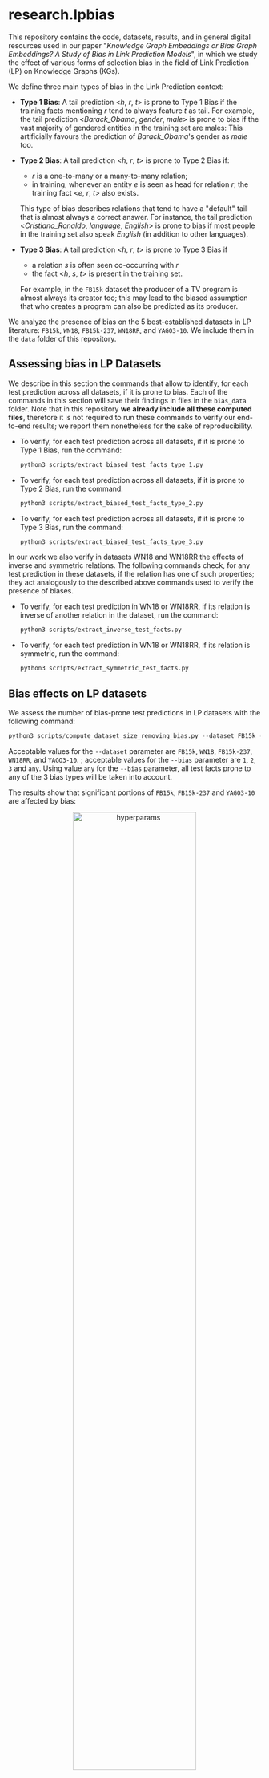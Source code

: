 # research.lpbias
This repository contains the code, datasets, results, and in general digital resources used in our paper "_Knowledge Graph Embeddings or Bias Graph Embeddings? A Study of Bias in Link Prediction Models_", in which we study the effect of various forms of selection bias in the field of Link Prediction (LP) on Knowledge Graphs (KGs). 

We define three main types of bias in the Link Prediction context: 

- **Type 1 Bias**: A tail prediction <*h*, *r*, *t*> is prone to Type 1 Bias if the training facts mentioning *r* tend to always feature *t* as tail. 
For example, the tail prediction <*Barack_Obama*, *gender*, *male*> is prone to bias if the vast majority of gendered entities in the training set are males:
This artificially favours the prediction of *Barack_Obama*'s gender as *male* too.

- **Type 2 Bias**: A tail prediction <*h*, *r*, *t*> is prone to Type 2 Bias if:
  - *r* is a one-to-many or a many-to-many relation;
  - in training, whenever an entity *e* is seen as head for relation *r*, the training fact <*e*, *r*, *t*> also exists.

  This type of bias describes relations that tend to have a "default" tail that is almost always a correct answer. For instance, the tail prediction <*Cristiano_Ronaldo*, *language*, *English*> is prone to bias if most people in the training set also speak *English* (in addition to other languages).

- **Type 3 Bias**: A tail prediction <*h*, *r*, *t*> is prone to Type 3 Bias if 
  - a relation *s* is often seen co-occurring with *r*
  - the fact <*h*, *s*, *t*> is present in the training set.

  For example, in the `FB15k` dataset the producer of a TV program is almost always its creator too; this may lead to the biased assumption that who creates a program can also be predicted as its producer.

We analyze the presence of bias on the 5 best-established datasets in LP literature: `FB15k`, `WN18`, `FB15k-237`, `WN18RR`, and `YAGO3-10`. 
We include them in the `data` folder of this repository.

## Assessing bias in LP Datasets

We describe in this section the commands that allow to identify, for each test prediction across all datasets, if it is prone to bias.
Each of the commands in this section will save their findings in files in the `bias_data` folder.
Note that in this repository **we already include all these computed files**, therefore it is not required to run these commands to verify our end-to-end results; we report them nonetheless for the sake of reproducibility.

- To verify, for each test prediction across all datasets, if it is prone to Type 1 Bias, run the command:
  ```python
  python3 scripts/extract_biased_test_facts_type_1.py
  ```

- To verify, for each test prediction across all datasets, if it is prone to Type 2 Bias, run the command:
  ```python
  python3 scripts/extract_biased_test_facts_type_2.py
  ```

- To verify, for each test prediction across all datasets, if it is prone to Type 3 Bias, run the command:
  ```python
  python3 scripts/extract_biased_test_facts_type_3.py
  ```

In our work we also verify in datasets WN18 and WN18RR the effects of inverse and symmetric relations.
The following commands check, for any test prediction in these datasets, if the relation has one of such properties; they act analogously to the described above commands used to verify the presence of biases.

- To verify, for each test prediction in WN18 or WN18RR, if its relation is inverse of another relation in the dataset, run the command:
  ```python
  python3 scripts/extract_inverse_test_facts.py
  ```

- To verify, for each test prediction in WN18 or WN18RR, if its relation is symmetric, run the command:
  ```python
  python3 scripts/extract_symmetric_test_facts.py
  ```

## Bias effects on LP datasets
We assess the number of bias-prone test predictions in LP datasets with the following command:
  ```python
  python3 scripts/compute_dataset_size_removing_bias.py --dataset FB15k --bias 1
  ```

Acceptable values for the `--dataset` parameter are `FB15k`, `WN18`, `FB15k-237`, `WN18RR`, and `YAGO3-10`. ; acceptable values for the `--bias` parameter are `1`, `2`, `3` and `any`.
Using value `any` for the `--bias` parameter, all test facts prone to any of the 3 bias types will be taken into account.

The results show that significant portions of `FB15k`, `FB15k-237` and `YAGO3-10` are affected by bias:
<p align="center">
<img width="70%" alt="hyperparams" src="https://user-images.githubusercontent.com/6909990/129218450-fd2e1dc8-c00b-4e32-b70e-4e666998de8b.png">
</p>

## Effects of bias on performance of LP models

To verify the effect of bias on the behaviour of multiple LP models, we first compute their predictive performance across all test predictions; we then filter away the bias-prone predictions and recompute the evaluation metrics.
If in the latter scenario results are worse than the former, this means that the presence of bias actually affected the behaviour of LP models.
In other words, when this happens bias has made the bias-prone predictions easier than average: this is why removing them decreases the overall performance of models.

We use as a starting point the publicly available evaluation results of *19* LP models computed in [our recent Comparative Analysis of LP models](https://github.com/merialdo/research.lpca).
For the sake of completeness, we include in this repository, in folder `comparative_analysis_results`, a copy of the specific files that we have used as an input in our work. More details on the included models, including their hyperparameters, can be found in the Comparative Analysis repository.

The analysis on the effects of the various types of bias on all models can be run using the following command:

  ```python
  python3 scripts/compute_performance_removing_bias.py --dataset FB15k --bias 1
  ```
As in the previous command, acceptable values for the `--dataset` parameter are `FB15k`, `WN18`, `FB15k-237`, `WN18RR`, and `YAGO3-10`; acceptable values for the `--bias` parameter are `1`, `2`, `3` and `any`; using value `any` for the `--bias` parameter, all test facts prone to any of the 3 bias types will be taken into account.

The overall results show that the 3 forms of bias taken into account heavily affect LP models on `FB15k`, `FB15k-237` and `YAGO3-10`: 

<p align="center">
<img width="90%" alt="hyperparams" src="https://user-images.githubusercontent.com/6909990/129210983-99685158-18b0-49bc-8218-b321dd3a1199.png">
</p>

Datasets WN18 and WN18RR are apparently more robust to bias; these datasets, however, are known for the pervasive presence of inverse and symmetric relations. 
For the sake of completeness we carry out the same type of analysis performed on biases removing the test predictions featuring inverse and/or symmetric relations:
  ```python
  python3 scripts/compute_performance_removing_property.py --dataset WN18 --property inverse
  ```
In this case, acceptable values for the `--dataset` parameter are `WN18` and `WN18RR`; acceptable values for the `--property` parameter are `inverse`, `symmetric` and `any`; using value `any` for the `--property` parameter, all test facts containing either inverse or symmetric relations will be taken into account.

Our results show that, as a matter of facts, WN18 and WN18RR are not more desirable than the other datasets: the main reason behind their robustness to bias seems to just be the presence of inverse and symmetric relations making test predictions artificially easier.
<p align="center">
<img width="90%" alt="hyperparams" src="https://user-images.githubusercontent.com/6909990/129211000-c59811a2-421d-4759-b56c-58b387d3923b.png">
</p>
